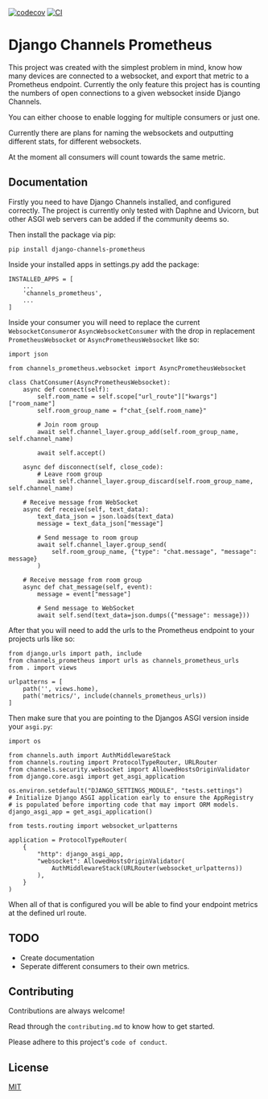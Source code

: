[![codecov](https://codecov.io/gh/Frodothedwarf/django-channels-prometheus/branch/main/graph/badge.svg?token=UDYMWPIGRR)](https://codecov.io/gh/Frodothedwarf/django-channels-prometheus) [![CI](https://github.com/Frodothedwarf/django-channels-prometheus/actions/workflows/ci.yaml/badge.svg?branch=main)](https://github.com/Frodothedwarf/django-channels-prometheus/actions/workflows/ci.yaml)

# Django Channels Prometheus

This project was created with the simplest problem in mind, know how many devices are connected to a websocket, and export that metric to a Prometheus endpoint. Currently the only feature this project has is counting the numbers of open connections to a given websocket inside Django Channels.

You can either choose to enable logging for multiple consumers or just one.

Currently there are plans for naming the websockets and outputting different stats, for different websockets.

At the moment all consumers will count towards the same metric.

## Documentation

Firstly you need to have Django Channels installed, and configured correctly. The project is currently only tested with Daphne and Uvicorn, but other ASGI web servers can be added if the community deems so.

Then install the package via pip:

```
pip install django-channels-prometheus
```

Inside your installed apps in settings.py add the package:

```
INSTALLED_APPS = [
    ...
    'channels_prometheus',
    ...
]
```

Inside your consumer you will need to replace the current `WebsocketConsumer`or `AsyncWebsocketConsumer` with the drop in replacement `PrometheusWebsocket` or `AsyncPrometheusWebsocket` like so:

```
import json

from channels_prometheus.websocket import AsyncPrometheusWebsocket

class ChatConsumer(AsyncPrometheusWebsocket):
    async def connect(self):
        self.room_name = self.scope["url_route"]["kwargs"]["room_name"]
        self.room_group_name = f"chat_{self.room_name}"

        # Join room group
        await self.channel_layer.group_add(self.room_group_name, self.channel_name)

        await self.accept()

    async def disconnect(self, close_code):
        # Leave room group
        await self.channel_layer.group_discard(self.room_group_name, self.channel_name)

    # Receive message from WebSocket
    async def receive(self, text_data):
        text_data_json = json.loads(text_data)
        message = text_data_json["message"]

        # Send message to room group
        await self.channel_layer.group_send(
            self.room_group_name, {"type": "chat.message", "message": message}
        )

    # Receive message from room group
    async def chat_message(self, event):
        message = event["message"]

        # Send message to WebSocket
        await self.send(text_data=json.dumps({"message": message}))
```

After that you will need to add the urls to the Prometheus endpoint to your projects urls like so:

```
from django.urls import path, include
from channels_prometheus import urls as channels_prometheus_urls
from . import views

urlpatterns = [
    path('', views.home),
    path('metrics/', include(channels_prometheus_urls))
]
```

Then make sure that you are pointing to the Djangos ASGI version inside your `asgi.py`:

```
import os

from channels.auth import AuthMiddlewareStack
from channels.routing import ProtocolTypeRouter, URLRouter
from channels.security.websocket import AllowedHostsOriginValidator
from django.core.asgi import get_asgi_application

os.environ.setdefault("DJANGO_SETTINGS_MODULE", "tests.settings")
# Initialize Django ASGI application early to ensure the AppRegistry
# is populated before importing code that may import ORM models.
django_asgi_app = get_asgi_application()

from tests.routing import websocket_urlpatterns

application = ProtocolTypeRouter(
    {
        "http": django_asgi_app,
        "websocket": AllowedHostsOriginValidator(
            AuthMiddlewareStack(URLRouter(websocket_urlpatterns))
        ),
    }
)
```

When all of that is configured you will be able to find your endpoint metrics at the defined url route.

## TODO

* Create documentation
* Seperate different consumers to their own metrics.

## Contributing

Contributions are always welcome!

Read through the `contributing.md` to know how to get started.

Please adhere to this project's `code of conduct`.


## License

[MIT](https://choosealicense.com/licenses/mit/)

